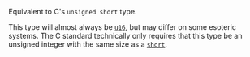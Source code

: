 Equivalent to C's `unsigned short` type.

This type will almost always be [`u16`], but may differ on some esoteric systems. The C standard technically only requires that this type be an unsigned integer with the same size as a [`short`].

[`short`]: type.c_short.html
[`u16`]: ../../primitive.u16.html
